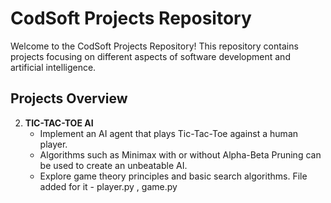 # CodSoft Projects Repository

Welcome to the CodSoft Projects Repository! This repository contains projects focusing on different aspects of software development and artificial intelligence.

## Projects Overview
2. **TIC-TAC-TOE AI**
   - Implement an AI agent that plays Tic-Tac-Toe against a human player.
   - Algorithms such as Minimax with or without Alpha-Beta Pruning can be used to create an unbeatable AI.
   - Explore game theory principles and basic search algorithms.
    File added for it - player.py , game.py
